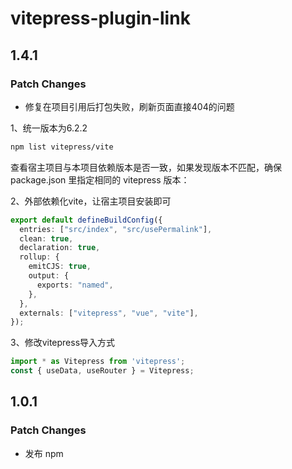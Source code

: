 # vitepress-plugin-link

## 1.4.1

### Patch Changes

- 修复在项目引用后打包失败，刷新页面直接404的问题

1、统一版本为6.2.2
```sh
npm list vitepress/vite
```
查看宿主项目与本项目依赖版本是否一致，如果发现版本不匹配，确保 package.json 里指定相同的 vitepress 版本：

2、外部依赖化vite，让宿主项目安装即可
```typescript
export default defineBuildConfig({
  entries: ["src/index", "src/usePermalink"],
  clean: true,
  declaration: true,
  rollup: {
    emitCJS: true,
    output: {
      exports: "named",
    },
  },
  externals: ["vitepress", "vue", "vite"],
});
```
3、修改vitepress导入方式
```typescript
import * as Vitepress from 'vitepress';
const { useData, useRouter } = Vitepress;
```

## 1.0.1

### Patch Changes

- 发布 npm
